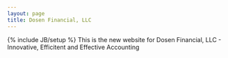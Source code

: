 ```yaml
---
layout: page
title: Dosen Financial, LLC 
---
```

{% include JB/setup %}
This is the new website for Dosen Financial, LLC - Innovative, Efficitent and Effective Accounting
